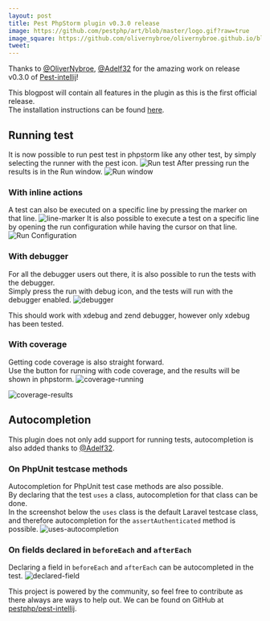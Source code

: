 ```yaml
---
layout: post
title: Pest PhpStorm plugin v0.3.0 release
image: https://github.com/pestphp/art/blob/master/logo.gif?raw=true
image_square: https://github.com/olivernybroe/olivernybroe.github.io/blob/master/images/pest-logo-square.png?raw=true
tweet: 
---
```


Thanks to [@OliverNybroe](https://twitter.com/OliverNybroe), [@Adelf32](https://twitter.com/Adelf32) for the amazing work on release v0.3.0 of [Pest-intellij](https://pestphp.com/)!


This blogpost will contain all features in the plugin as this is the first official release.  
The installation instructions can be found [here](https://github.com/pestphp/pest-intellij#installation).


## Running test
It is now possible to run pest test in phpstorm like any other test, by simply selecting the runner with the pest icon.
![Run test](https://i.imgur.com/0TJibsE.png)
After pressing run the results is in the Run window.
![Run window](https://i.imgur.com/HRt9Xzq.png)

### With inline actions
A test can also be executed on a specific line by pressing the marker on that line.
![line-marker](https://i.imgur.com/z74xesd.png)
It is also possible to execute a test on a specific line by opening the run configuration while having the cursor on that line.
![Run Configuration](https://i.imgur.com/3z9ivww.png)

### With debugger
For all the debugger users out there, it is also possible to run the tests with the debugger.  
Simply press the run with debug icon, and the tests will run with the debugger enabled.
![debugger](https://i.imgur.com/3DabCAy.png)

This should work with xdebug and zend debugger, however only xdebug has been tested.

### With coverage
Getting code coverage is also straight forward.  
Use the button for running with code coverage, and the results will be shown in phpstorm.
![coverage-running](https://i.imgur.com/NvSLx3w.png)

![coverage-results](https://i.imgur.com/1qLN3hZ.png)

## Autocompletion
This plugin does not only add support for running tests, autocompletion is also added thanks to [@Adelf32](https://twitter.com/Adelf32).

### On PhpUnit testcase methods
Autocompletion for PhpUnit test case methods are also possible.  
By declaring that the test `uses` a class, autocompletion for that class can be done.  
In the screenshot below the `uses` class is the default Laravel testcase class, and therefore autocompletion for the `assertAuthenticated` method is possible.
![uses-autocompletion](https://i.imgur.com/abG18wx.png)

### On fields declared in `beforeEach` and `afterEach`
Declaring a field in `beforeEach` and `afterEach` can be autocompleted in the test.
![declared-field](https://i.imgur.com/vxM3Tjt.png)


This project is powered by the community, so feel free to contribute as there always are ways to help out.
We can be found on GitHub at [pestphp/pest-intellij](https://github.com/pestphp/pest-intellij).

